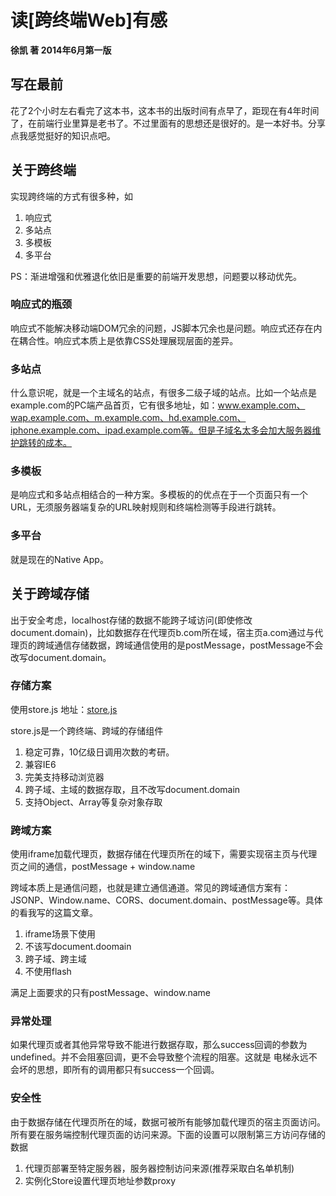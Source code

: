 # 读[跨终端Web]有感

**徐凯 著   2014年6月第一版**
## 写在最前
花了2个小时左右看完了这本书，这本书的出版时间有点早了，距现在有4年时间了，在前端行业里算是老书了。不过里面有的思想还是很好的。是一本好书。分享点我感觉挺好的知识点吧。

## 关于跨终端
实现跨终端的方式有很多种，如
1. 响应式
2. 多站点
3. 多模板
4. 多平台

PS：渐进增强和优雅退化依旧是重要的前端开发思想，问题要以移动优先。

### 响应式的瓶颈
响应式不能解决移动端DOM冗余的问题，JS脚本冗余也是问题。响应式还存在内在耦合性。响应式本质上是依靠CSS处理展现层面的差异。

### 多站点
什么意识呢，就是一个主域名的站点，有很多二级子域的站点。比如一个站点是example.com的PC端产品首页，它有很多地址，如：www.example.com、wap.example.com、m.example.com、hd.example.com、iphone.example.com、ipad.example.com等。但是子域名太多会加大服务器维护跳转的成本。

### 多模板
是响应式和多站点相结合的一种方案。多模板的的优点在于一个页面只有一个URL，无须服务器端复杂的URL映射规则和终端检测等手段进行跳转。

### 多平台
就是现在的Native App。

## 关于跨域存储
出于安全考虑，localhost存储的数据不能跨子域访问(即使修改document.domain)，比如数据存在代理页b.com所在域，宿主页a.com通过与代理页的跨域通信存储数据，跨域通信使用的是postMessage，postMessage不会改写document.domain。

### 存储方案
使用store.js 地址：[store.js](https://github.com/marcuswestin/store.js)

store.js是一个跨终端、跨域的存储组件
1. 稳定可靠，10亿级日调用次数的考研。
2. 兼容IE6
3. 完美支持移动浏览器
4. 跨子域、主域的数据存取，且不改写document.domain
5. 支持Object、Array等复杂对象存取

### 跨域方案
使用iframe加载代理页，数据存储在代理页所在的域下，需要实现宿主页与代理页之间的通信，postMessage + window.name

跨域本质上是通信问题，也就是建立通信通道。常见的跨域通信方案有：JSONP、Window.name、CORS、document.domain、postMessage等。具体的看我写的这篇文章。

1. iframe场景下使用
2. 不该写document.doomain
3. 跨子域、跨主域
4. 不使用flash

满足上面要求的只有postMessage、window.name

### 异常处理
如果代理页或者其他异常导致不能进行数据存取，那么success回调的参数为undefined。并不会阻塞回调，更不会导致整个流程的阻塞。这就是 电梯永远不会坏的思想，即所有的调用都只有success一个回调。

### 安全性
由于数据存储在代理页所在的域，数据可被所有能够加载代理页的宿主页面访问。所有要在服务端控制代理页面的访问来源。下面的设置可以限制第三方访问存储的数据
1. 代理页部署至特定服务器，服务器控制访问来源(推荐采取白名单机制)
2. 实例化Store设置代理页地址参数proxy
